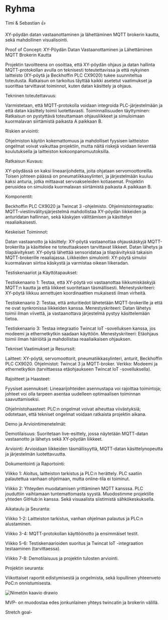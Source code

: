 # Ryhma
Timi & Sebastian 👍

XY-pöydän datan vastaanottaminen ja lähettäminen MQTT brokerin kautta, sekä mahdollinen visualisointi.


Proof of Concept: XY-Pöydän Datan Vastaanottaminen ja Lähettäminen MQTT Brokerin Kautta


Projektin tavoitteena on osoittaa, että XY-pöydän ohjaus ja datan hallinta MQTT-protokollan avulla on teknisesti toteutettavissa ja että nykyinen laitteisto (XY-pöytä ja Beckhoffin PLC CX9020) tukee suunniteltua toteutusta.
Ratkaisun on tarkoitus täyttää kaikki asetetut vaatimukset ja suorittaa tarvittavat toiminnot, kuten datan käsittely ja ohjaus.


Tekninen toteutettavuus:

Varmistetaan, että MQTT-protokolla voidaan integroida PLC-järjestelmään ja että datan käsittely toimii luotettavasti.
Toiminnallisuuden täyttyminen: Ratkaisun on pystyttävä toteuttamaan ohjausliikkeet ja simuloimaan kuormalavan siirtämistä paikasta A paikkaan B.

Riskien arviointi: 

Ohjelmiston käytön kokemattomuus ja mahdolliset fyysisen laitteiston ongelmat voivat vaikuttaa projektiin, mutta näitä riskejä voidaan lieventää koulutuksella ja laitteiston kokoonpanomuutoksilla.


Ratkaisun Kuvaus:

XY-pöydässä on kaksi lineaarijohdetta, joita ohjataan servomoottoreilla. Toisen johteen päässä on pneumatiikkasylinteri, ja järjestelmään kuuluu kaksi anturia, jotka mittaavat servoakseleiden kotiasemat. 
Projektin perusidea on simuloida kuormalavan siirtämistä paikasta A paikkaan B.


Komponentit:

Beckhoffin PLC CX9020 ja Twincat 3 -ohjelmisto.
Ohjelmistointegraatio: MQTT-viestinvälitysjärjestelmä mahdollistaa XY-pöydän liikkeiden ja anturidatan hallinnan, sekä käskyjen välittämisen ja käsittelyn reaaliaikaisesti.


Keskeiset Toiminnot:

Datan vastaanotto ja käsittely: XY-pöytä vastaanottaa ohjauskäskyjä MQTT-brokerilta ja käsittelee ne toteuttaakseen tarvittavat liikkeet.
Datan lähetys ja tilapäivitykset: XY-pöytä lähettää sensoridataa ja tilapäivityksiä takaisin MQTT-brokerille reaaliajassa.
Liikkeiden simulointi: XY-pöytä simuloi kuormalavan siirtoa käskystä ja varmistaa oikean liikeradan.


Testiskenaariot ja Käyttötapaukset:

Testiskenaario 1: Testaa, että XY-pöytä voi vastaanottaa liikkumiskäskyjä MQTT:n kautta ja että liikkeet suoritetaan täsmällisesti.
Menestyskriteeri: XY-pöytä liikkuu annettujen koordinaattien mukaisesti ilman virheitä.

Testiskenaario 2: Testaa, että anturitiedot lähetetään MQTT-brokerille ja että ne ovat synkronissa liikkeiden kanssa.
Menestyskriteeri: Datan lähetys toimii ilman viivettä, ja vastaanottava järjestelmä pystyy käsittelemään tietoa.

Testiskenaario 3: Testaa integraatio Twincat IoT -sovelluksen kanssa, jos modeemi ja ethernetkytkin saadaan käyttöön.
Menestyskriteeri: Etäohjaus toimii ilman häiriöitä ja mahdollistaa reaaliaikaisen ohjauksen.


Tekniset Vaatimukset ja Resurssit:

Laitteet: XY-pöytä, servomoottorit, pneumatiikkasylinteri, anturit, Beckhoffin PLC CX9020.
Ohjelmistot: Twincat 3 ja MQTT-broker.
Verkko: Modeemi ja ethernetkytkin (tarvittaessa etäohjaukseen Twincat IoT -sovelluksella).


Rajoitteet ja Haasteet:

Fyysiset asennukset: Lineaarijohteiden asennustapa voi rajoittaa toimintoja; johteet voi olla tarpeen asentaa uudelleen optimaalisen toiminnan saavuttamiseksi.

Ohjelmistohaasteet: PLC:n ongelmat voivat aiheuttaa viivästyksiä; odotetaan, että tekniset ongelmat voidaan ratkaista projektin aikana.


Demo ja Arviointimenetelmät:

Demotilaisuus: Suoritetaan live-esittely, jossa näytetään MQTT-datan vastaanotto ja lähetys sekä XY-pöydän liikkeet.

Arviointi: Arvioidaan liikkeiden täsmällisyyttä, MQTT-datan käsittelynopeutta ja järjestelmän luotettavuutta.



Dokumentointi ja Raportointi:

Viikko 1: Aloitus, laitteiston tarkistus ja PLC:n herättely. PLC saatiin palautettua vanhaan ohjelmaan, mutta online-tila ei toiminut.

Viikko 2: Yhteyden muodatamisen yrittäminen MQTT kansssa. PLC jouduttiin vaihtamaan tuntemattomasta syystä. Muodostimme projektille yhteden GitHub:in kanssa. Sekä visuaalista siistimistä sähkökeskuksella.



Aikataulu ja Seuranta:

Viikko 1-2: Laitteiston tarkistus, vanhan ohjelman palautus ja PLC:n alustaminen.

Viikko 3-4: MQTT-protokollan käyttöönotto ja ensimmäiset testit.

Viikko 5-6: Testiskenaarioiden suoritus ja Twincat IoT -integraation testaaminen (tarvittaessa).

Viikko 7-8: Demotilaisuus ja projektin tulosten arviointi.

Projektin seuranta: 

Viikottaiset raportit edistymisestä ja ongelmista, sekä lopullinen yhteenveto PoC:n onnistumisesta.


![Nimetön kaavio drawio](https://github.com/user-attachments/assets/71bc1fd0-c497-4ee0-97ba-6e4a73698bd3)

MVP- on muodostaa edes jonkunlainen yhteys twincatin ja brokerin välillä.

Stretch goal-
